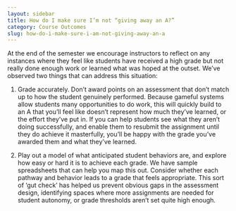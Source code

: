 ```yaml
---
layout: sidebar
title: How do I make sure I’m not “giving away an A?”
category: Course Outcomes
slug: how-do-i-make-sure-i-am-not-giving-away-an-a
---
```


At the end of the semester we encourage instructors to reflect on any instances where they feel like students have received a high grade but not really done enough work or learned what was hoped at the outset. We’ve observed two things that can address this situation:

1. Grade accurately. Don’t award points on an assessment that don’t match up to how the student genuinely performed. Because gameful systems allow students many opportunities to do work, this will quickly build to an A that you’ll feel like doesn’t represent how much they’ve learned, or the effort they’ve put in. If you can help students see what they aren’t doing successfully, and enable them to resubmit the assignment until they do achieve it masterfully, you’ll be happy with the grade you’ve awarded them and what they’ve learned.

2. Play out a model of what anticipated student behaviors are, and explore how easy or hard it is to achieve each grade. We have sample spreadsheets that can help you map this out. Consider whether each pathway and behavior leads to a grade that feels appropriate. This sort of ‘gut check’ has helped us prevent obvious gaps in the assessment design, identifying spaces where more assignments are needed for student autonomy, or grade thresholds aren’t set quite high enough.
